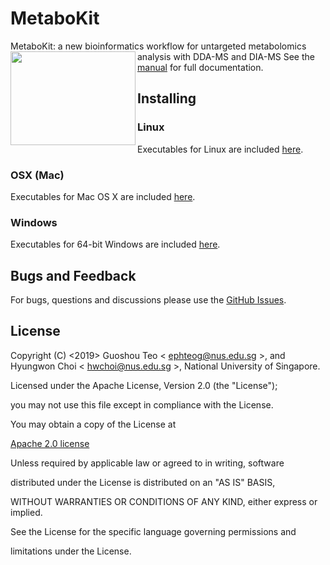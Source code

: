 # MetaboKit
 MetaboKit: a new bioinformatics workflow for untargeted metabolomics analysis with DDA-MS and DIA-MS
<img src="https://github.com/PECAplus/PECAplus_cmd_line/wiki/images/PECALogo.png" align="left" width="200" height="150">
See the [manual](https://github.com/MetaboKit/MetaboKit/blob/master/manual.pdf) for full documentation.


## Installing 

### Linux 

Executables for Linux are included [here](https://github.com/MetaboKit/MetaboKit/).

### OSX (Mac)

Executables for Mac OS X are included [here](https://github.com/MetaboKit/MetaboKit/).

### Windows

Executables for 64-bit Windows are included [here](https://github.com/MetaboKit/MetaboKit/).

## Bugs and Feedback

For bugs, questions and discussions please use the [GitHub Issues](https://github.com/MetaboKit/metabokit/issues).

## License

Copyright (C) <2019> Guoshou Teo < ephteog@nus.edu.sg >, and Hyungwon Choi < hwchoi@nus.edu.sg >, National University of Singapore.

Licensed under the Apache License, Version 2.0 (the "License");

you may not use this file except in compliance with the License.

You may obtain a copy of the License at

[Apache 2.0 license](http://www.apache.org/licenses/LICENSE-2.0)

Unless required by applicable law or agreed to in writing, software

distributed under the License is distributed on an "AS IS" BASIS,

WITHOUT WARRANTIES OR CONDITIONS OF ANY KIND, either express or implied.

See the License for the specific language governing permissions and

limitations under the License.
